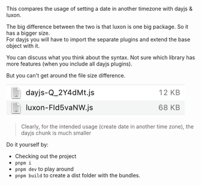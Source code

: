 This compares the usage of setting a date in another timezone with dayjs & luxon.

The big difference between the two is that luxon is one big package. So it has a bigger size.  
For dayjs you will have to import the separate plugins and extend the base object with it.

You can discuss what you think about the syntax. Not sure which library has more features (when you include all dayjs plugins).

But you can't get around the file size difference.

![file size](./docs/size-compare.png)  
> Clearly, for the intended usage (create date in another time zone), the dayjs chunk is much smaller

Do it yourself by:
- Checking out the project
- `pnpm i`
- `pnpm dev` to play around
- `pnpm build` to create a dist folder with the bundles.
